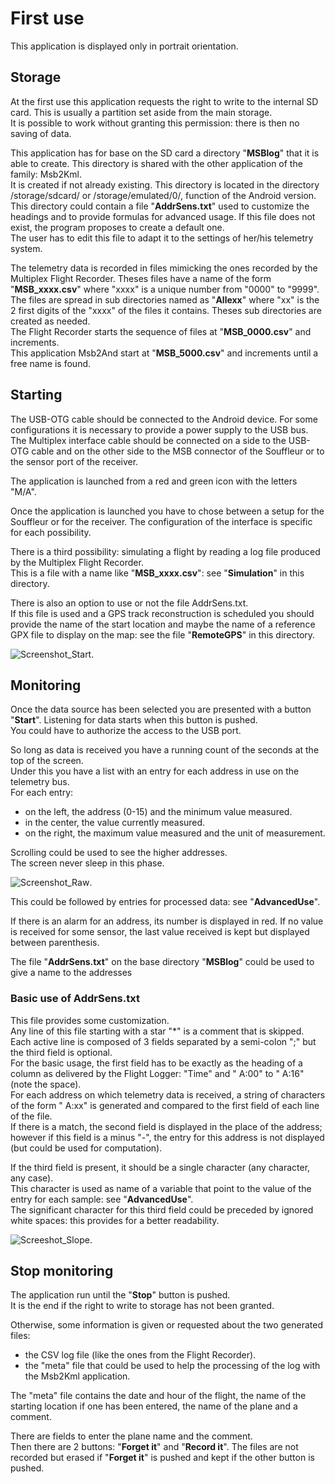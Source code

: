 # First use

This application is displayed only in portrait orientation.

## Storage

At the first use this application requests the right to write to the
internal SD card. This is usually a partition set aside from the
main storage.  
It is possible to work without granting this permission: there is then
no saving of data.

This application has for base on the SD card a directory "**MSBlog**" that
it is able to create. This directory is shared with the other
application of the family: Msb2Kml.  
It is created if not already existing. This directory is located
in the directory /storage/sdcard/ or /storage/emulated/0/,
function of the Android version.  
This directory could contain a file "**AddrSens.txt**"
used to customize the headings and to provide formulas
for advanced usage. If this file does not exist,
the program proposes to create a default one.  
The user has to edit this file to adapt it to the settings
of her/his telemetry system.

The telemetry data is recorded in files mimicking the ones recorded
by the Multiplex Flight Recorder. Theses files have a name of the
form "**MSB\_xxxx.csv**" where "xxxx" is a unique number from "0000" to
"9999".  
The files are spread in sub directories named as "**Allexx**"
where "xx" is the 2 first digits of the "xxxx" of the files it contains.
Theses sub directories are created as needed.  
The Flight Recorder starts the sequence of files at "**MSB\_0000.csv**"
and increments.  
This application Msb2And start at "**MSB\_5000.csv**" and increments
until a free name is found.

## Starting
The USB-OTG cable should be connected to the Android device.
For some configurations it is necessary to provide a power supply
to the USB bus.  
The Multiplex interface cable should be connected on a side to
the USB-OTG cable and on the other side to the MSB connector
of the Souffleur or to the sensor port of the receiver.

The application is launched from a red and green icon with
the letters "M/A".

Once the application is launched you have to chose between a setup
for the Souffleur or for the receiver. The configuration of the
interface is specific for each possibility.

There is a third possibility: simulating a flight by reading
a log file produced by the Multiplex Flight Recorder.  
This is a file with a name like "**MSB_xxxx.csv**": see "**Simulation**"
in this directory.

There is also an option to use or not the file AddrSens.txt.  
If this file is used and a GPS track reconstruction is
scheduled you should provide the name of the start location
and maybe the name of a reference GPX file to display
on the map: see the file "**RemoteGPS**" in this directory.

![Screenshot_Start](Screenshots/Screenshot_Start.jpg).

## Monitoring
Once the data source has been selected you are presented with
a button "**Start**". Listening for data starts when this button is pushed.  
You could have to authorize the access to the USB port.

So long as data is received you have a running count of the seconds
at the top of the screen.  
Under this you have a list with an entry for each address in use
on the telemetry bus.  
For each entry:  

  * on the left, the address (0-15) and the minimum value measured.
  * in the center, the value currently measured.
  * on the right, the maximum value measured and the unit of measurement.

Scrolling could be used to see the higher addresses.  
The screen never sleep in this phase.

![Screenshot_Raw](Screenshots/Screenshot_Raw.jpg).

This could be followed by entries for processed data: see "**AdvancedUse**".

If there is an alarm for an address, its number is displayed in red.
If no value is received for some sensor, the last value received
is kept but displayed between parenthesis.

The file "**AddrSens.txt**" on the base directory "**MSBlog**"
could be used to give a name to the addresses

### Basic use of AddrSens.txt
This file provides some customization.  
Any line of this file starting with a star "\*" is a comment that
is skipped.  
Each active line is composed of 3 fields separated by a semi-colon ";"
but the third field is optional.  
For the basic usage, the first field has to be exactly as the heading of
a column as delivered by the Flight Logger: "Time" and " A:00" to " A:16"
(note the space).  
For each address on which telemetry data is received,
a string of characters of the form " A:xx" is generated and compared
to the first field of each line of the file.  
If there is a match, the second field is displayed in the place
of the address; however if this field is a minus "-", the entry for
this address is not displayed (but could be used for computation).

If the third field is present, it should be a single character (any character,
any case).  
This character is used as name of a variable that point to the
value of the entry for each sample: see "**AdvancedUse**".  
The significant character for this third field could be preceded
by ignored white spaces: this provides for a better readability.

![Screeshot_Slope](Screenshots/Screenshot_Slope.jpg).

## Stop monitoring
The application run until the "**Stop**" button is pushed.  
It is the end if the right to write to storage has not been granted.

Otherwise, some information is given or requested about
the two generated files:

 * the CSV log file (like the ones from the Flight Recorder).
 * the "meta" file that could be used to help the processing of the
log with the Msb2Kml application.

The "meta" file contains the date and hour of the flight, the
name of the starting location if one has been entered, the name
of the plane and a comment.  

There are fields to enter the plane name and the comment.  
Then there are 2 buttons: "**Forget it**" and "**Record it**".
The files are not recorded but erased if "**Forget it**" is pushed and kept
if the other button is pushed.
